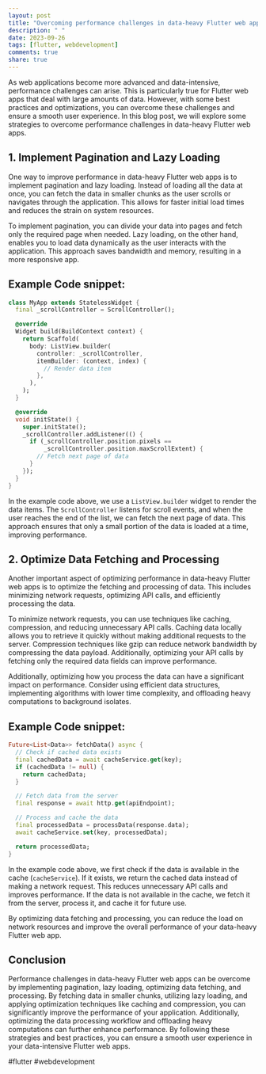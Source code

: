 ```yaml
---
layout: post
title: "Overcoming performance challenges in data-heavy Flutter web apps"
description: " "
date: 2023-09-26
tags: [flutter, webdevelopment]
comments: true
share: true
---
```


As web applications become more advanced and data-intensive, performance challenges can arise. This is particularly true for Flutter web apps that deal with large amounts of data. However, with some best practices and optimizations, you can overcome these challenges and ensure a smooth user experience. In this blog post, we will explore some strategies to overcome performance challenges in data-heavy Flutter web apps.

## 1. Implement Pagination and Lazy Loading

One way to improve performance in data-heavy Flutter web apps is to implement pagination and lazy loading. Instead of loading all the data at once, you can fetch the data in smaller chunks as the user scrolls or navigates through the application. This allows for faster initial load times and reduces the strain on system resources.

To implement pagination, you can divide your data into pages and fetch only the required page when needed. Lazy loading, on the other hand, enables you to load data dynamically as the user interacts with the application. This approach saves bandwidth and memory, resulting in a more responsive app.

## **Example Code snippet:**
```dart
class MyApp extends StatelessWidget {
  final _scrollController = ScrollController();

  @override
  Widget build(BuildContext context) {
    return Scaffold(
      body: ListView.builder(
        controller: _scrollController,
        itemBuilder: (context, index) {
          // Render data item
        },
      ),
    );
  }

  @override
  void initState() {
    super.initState();
    _scrollController.addListener(() {
      if (_scrollController.position.pixels ==
          _scrollController.position.maxScrollExtent) {
        // Fetch next page of data
      }
    });
  }
}
```

In the example code above, we use a `ListView.builder` widget to render the data items. The `ScrollController` listens for scroll events, and when the user reaches the end of the list, we can fetch the next page of data. This approach ensures that only a small portion of the data is loaded at a time, improving performance.

## 2. Optimize Data Fetching and Processing

Another important aspect of optimizing performance in data-heavy Flutter web apps is to optimize the fetching and processing of data. This includes minimizing network requests, optimizing API calls, and efficiently processing the data.

To minimize network requests, you can use techniques like caching, compression, and reducing unnecessary API calls. Caching data locally allows you to retrieve it quickly without making additional requests to the server. Compression techniques like gzip can reduce network bandwidth by compressing the data payload. Additionally, optimizing your API calls by fetching only the required data fields can improve performance.

Additionally, optimizing how you process the data can have a significant impact on performance. Consider using efficient data structures, implementing algorithms with lower time complexity, and offloading heavy computations to background isolates.

## **Example Code snippet:**
```dart
Future<List<Data>> fetchData() async {
  // Check if cached data exists
  final cachedData = await cacheService.get(key);
  if (cachedData != null) {
    return cachedData;
  }

  // Fetch data from the server
  final response = await http.get(apiEndpoint);

  // Process and cache the data
  final processedData = processData(response.data);
  await cacheService.set(key, processedData);

  return processedData;
}
```

In the example code above, we first check if the data is available in the cache (`cacheService`). If it exists, we return the cached data instead of making a network request. This reduces unnecessary API calls and improves performance. If the data is not available in the cache, we fetch it from the server, process it, and cache it for future use.

By optimizing data fetching and processing, you can reduce the load on network resources and improve the overall performance of your data-heavy Flutter web app.

## Conclusion

Performance challenges in data-heavy Flutter web apps can be overcome by implementing pagination, lazy loading, optimizing data fetching, and processing. By fetching data in smaller chunks, utilizing lazy loading, and applying optimization techniques like caching and compression, you can significantly improve the performance of your application. Additionally, optimizing the data processing workflow and offloading heavy computations can further enhance performance. By following these strategies and best practices, you can ensure a smooth user experience in your data-intensive Flutter web apps.

#flutter #webdevelopment